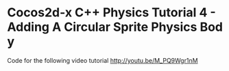 Cocos2d-x C++ Physics Tutorial 4 - Adding A Circular Sprite Physics Body
========================================================================

Code for the following video tutorial http://youtu.be/M_PQ9Wgr1nM
